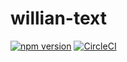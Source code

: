 # willian-text
[![npm version](https://badge.fury.io/js/wui-88-88.svg)](https://badge.fury.io/js/wui-88-88)
[![CircleCI](https://circleci.com/gh/williantian/willian-test-2.svg?style=svg)](https://circleci.com/gh/williantian/willian-test-2)